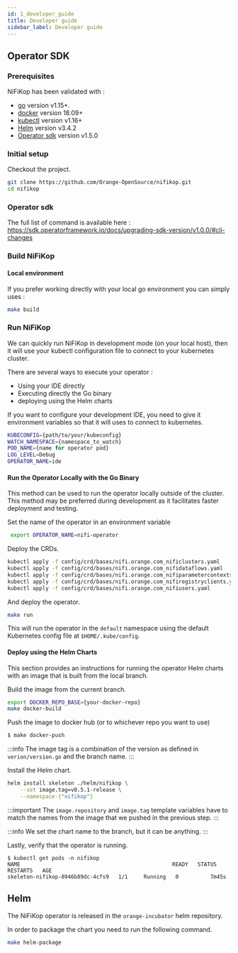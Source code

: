 ```yaml
---
id: 1_developer_guide
title: Developer guide
sidebar_label: Developer guide
---
```


## Operator SDK

### Prerequisites

NiFiKop has been validated with :

- [go](https://golang.org/doc/install) version v1.15+.
- [docker](https://docs.docker.com/get-docker/) version 18.09+
- [kubectl](https://kubernetes.io/docs/tasks/tools/install-kubectl/) version v1.16+
- [Helm](https://helm.sh/) version v3.4.2
- [Operator sdk](https://github.com/operator-framework/operator-sdk) version v1.5.0

### Initial setup

Checkout the project.

```bash
git clone https://github.com/Orange-OpenSource/nifikop.git
cd nifikop
```

### Operator sdk 

The full list of command is available here : https://sdk.operatorframework.io/docs/upgrading-sdk-version/v1.0.0/#cli-changes

### Build NiFiKop

#### Local environment

If you prefer working directly with your local go environment you can simply uses :

```bash
make build
```

### Run NiFiKop

We can quickly run NiFiKop in development mode (on your local host), then it will use your kubectl configuration file to connect to your kubernetes cluster.

There are several ways to execute your operator :

- Using your IDE directly
- Executing directly the Go binary
- deploying using the Helm charts

If you want to configure your development IDE, you need to give it environment variables so that it will uses to connect to kubernetes.

```bash
KUBECONFIG={path/to/your/kubeconfig}
WATCH_NAMESPACE={namespace_to_watch}
POD_NAME={name for operator pod}
LOG_LEVEL=Debug
OPERATOR_NAME=ide
```

#### Run the Operator Locally with the Go Binary

This method can be used to run the operator locally outside of the cluster. This method may be preferred during development as it facilitates faster deployment and testing.

Set the name of the operator in an environment variable

```bash
 export OPERATOR_NAME=nifi-operator
```

Deploy the CRDs.

```bash
kubectl apply -f config/crd/bases/nifi.orange.com_nificlusters.yaml
kubectl apply -f config/crd/bases/nifi.orange.com_nifidataflows.yaml
kubectl apply -f config/crd/bases/nifi.orange.com_nifiparametercontexts.yaml
kubectl apply -f config/crd/bases/nifi.orange.com_nifiregistryclients.yaml
kubectl apply -f config/crd/bases/nifi.orange.com_nifiusers.yaml
```

And deploy the operator.

```bash
make run
```

This will run the operator in the `default` namespace using the default Kubernetes config file at `$HOME/.kube/config`.

#### Deploy using the Helm Charts

This section provides an instructions for running the operator Helm charts with an image that is built from the local branch.

Build the image from the current branch.

```bash
export DOCKER_REPO_BASE={your-docker-repo}
make docker-build
```

Push the image to docker hub (or to whichever repo you want to use)

```bash
$ make docker-push
```

:::info
The image tag is a combination of the version as defined in `verion/version.go` and the branch name.
:::

Install the Helm chart.

```bash
helm install skeleton ./helm/nifikop \
    --set image.tag=v0.5.1-release \
    --namespace-{"nifikop"}
```

:::important
The `image.repository` and `image.tag` template variables have to match the names from the image that we pushed in the previous step.
:::

:::info
We set the chart name to the branch, but it can be anything.
:::

Lastly, verify that the operator is running.

```console
$ kubectl get pods -n nifikop
NAME                                                READY   STATUS    RESTARTS   AGE
skeleton-nifikop-8946b89dc-4cfs9   1/1     Running   0          7m45s
```

## Helm

The NiFiKop operator is released in the `orange-incubator` helm repository.

In order to package the chart you need to run the following command. 

```bash
make helm-package
```